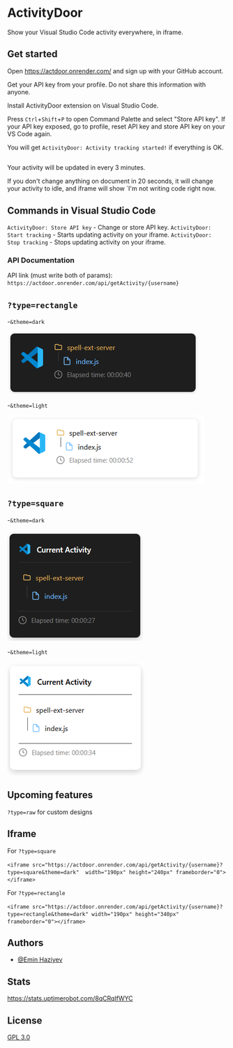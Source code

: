 # ActivityDoor

Show your Visual Studio Code activity everywhere, in iframe.


## Get started
Open https://actdoor.onrender.com/ and sign up with your GitHub account.

Get your API key from your profile. Do not share this information with anyone.

Install ActivityDoor extension on Visual Studio Code.

Press `Ctrl`+`Shift`+`P` to open Command Palette and select "Store API key". If your API key exposed, go to profile, reset API key and store API key on your VS Code again.

You will get `ActivityDoor: Activity tracking started!` if everything is OK. 


##
Your activity will be updated in every 3 minutes.

If you don't change anything on document in 20 seconds, it will change your activity to idle, and iframe will show `I'm not writing code right now.

## Commands in Visual Studio Code
`ActivityDoor: Store API key` - Change or store API key.
`ActivityDoor: Start tracking` - Starts updating activity on your iframe.
`ActivityDoor: Stop tracking` - Stops updating activity on your iframe.


### API Documentation
API link (must write both of params): `https://actdoor.onrender.com/api/getActivity/{username}`


## `?type=rectangle`
-`&theme=dark`

![](https://github.com/EminHaziyev/actdoor/blob/main/public/dark1.png?raw=true)

-`&theme=light`

![](https://github.com/EminHaziyev/actdoor/blob/main/public/light1.png?raw=true)

## `?type=square`

-`&theme=dark`

![](https://github.com/EminHaziyev/actdoor/blob/main/public/dark2.png?raw=true)

-`&theme=light`

![](https://github.com/EminHaziyev/actdoor/blob/main/public/light2.png?raw=true)


## Upcoming features
`?type=raw` for custom designs

## Iframe
For `?type=square `

`<iframe src="https://actdoor.onrender.com/api/getActivity/{username}?type=square&theme=dark"  width="190px" height="240px" frameborder="0"></iframe>`

For `?type=rectangle`

`<iframe src="https://actdoor.onrender.com/api/getActivity/{username}?type=rectangle&theme=dark" width="190px" height="340px" frameborder="0"></iframe>`

## Authors

- [@Emin Haziyev](https://www.github.com/EminHaziyev)


## Stats
https://stats.uptimerobot.com/8qCRqIfWYC

## License

[GPL 3.0](https://choosealicense.com/licenses/gpl-3.0/)


